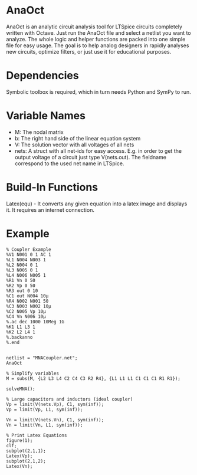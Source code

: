 

# AnaOct
AnaOct is an analytic circuit analysis tool for LTSpice circuits completely written with Octave. Just run the AnaOct file and select a netlist you want to analyze. The whole logic and helper functions are packed into one simple file for easy usage. The goal is to help analog designers in rapidly analyses new circuits, optimize filters, or just use it for educational purposes.

# Dependencies
Symbolic toolbox is required, which in turn needs Python and SymPy to run.

# Variable Names
* M: The nodal matrix
* b: The right hand side of the linear equation system
* V: The solution vector with all voltages of all nets
* nets: A struct with all net-ids for easy access. E.g. in order to get the output voltage of a circuit just type V(nets.out).  The fieldname correspond to the used net name in LTSpice.

# Build-In Functions
Latex(equ) - It converts any given equation into a latex image and displays it. It requires an internet connection.


# Example

```
% Coupler Example
%V1 N001 0 1 AC 1
%L1 N004 N003 1
%L2 N004 0 1
%L3 N005 0 1
%L4 N006 N005 1
%R1 Vn 0 50
%R2 Vp 0 50
%R3 out 0 10
%C1 out N004 10µ
%R4 N002 N001 50
%C3 N003 N002 10µ
%C2 N005 Vp 10µ
%C4 Vn N006 10µ
%.ac dec 1000 10Meg 1G
%K1 L1 L3 1
%K2 L2 L4 1
%.backanno
%.end


netlist = "MNACoupler.net";
AnaOct

% Simplify variables
M = subs(M, {L2 L3 L4 C2 C4 C3 R2 R4}, {L1 L1 L1 C1 C1 C1 R1 R1});

solveMNA();

% Large capacitors and inductors (ideal coupler)
Vp = limit(V(nets.Vp), C1, sym(inf));
Vp = limit(Vp, L1, sym(inf));

Vn = limit(V(nets.Vn), C1, sym(inf));
Vn = limit(Vn, L1, sym(inf));

% Print Latex Equations
figure(1);
clf;
subplot(2,1,1);
Latex(Vp);
subplot(2,1,2);
Latex(Vn);

```
